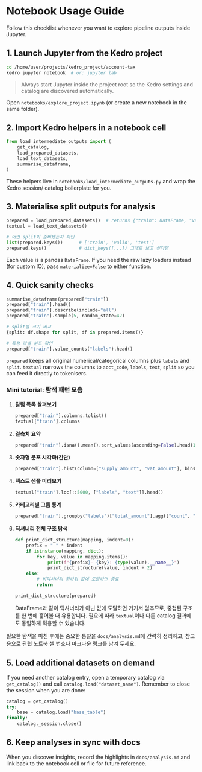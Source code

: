 # Notebook Usage Guide

Follow this checklist whenever you want to explore pipeline outputs inside Jupyter.

## 1. Launch Jupyter from the Kedro project

```bash
cd /home/user/projects/kedro_project/account-tax
kedro jupyter notebook  # or: jupyter lab
```

> Always start Jupyter inside the project root so the Kedro settings and catalog are discovered automatically.

Open `notebooks/explore_project.ipynb` (or create a new notebook in the same folder).

## 2. Import Kedro helpers in a notebook cell

```python
from load_intermediate_outputs import (
    get_catalog,
    load_prepared_datasets,
    load_text_datasets,
    summarise_dataframe,
)
```

These helpers live in `notebooks/load_intermediate_outputs.py` and wrap the Kedro session/ catalog boilerplate for you.

## 3. Materialise split outputs for analysis

```python
prepared = load_prepared_datasets()  # returns {"train": DataFrame, "valid": ..., "test": ...}
textual = load_text_datasets()

# 어떤 split이 준비됐는지 확인
list(prepared.keys())      # ['train', 'valid', 'test']
prepared.keys()            # dict_keys([...]) 그대로 보고 싶다면
```

Each value is a pandas `DataFrame`. If you need the raw lazy loaders instead (for custom IO), pass `materialize=False` to either function.

## 4. Quick sanity checks

```python
summarise_dataframe(prepared["train"])
prepared["train"].head()
prepared["train"].describe(include="all")
prepared["train"].sample(5, random_state=42)

# split별 크기 비교
{split: df.shape for split, df in prepared.items()}

# 특정 라벨 분포 확인
prepared["train"].value_counts("labels").head()
```

`prepared` keeps all original numerical/categorical columns plus `labels` and `split`. `textual` narrows the columns to `acct_code`, `labels`, `text`, `split` so you can feed it directly to tokenisers.

### Mini tutorial: 탐색 패턴 모음

1. **칼럼 목록 살펴보기**
   ```python
   prepared["train"].columns.tolist()
   textual["train"].columns
   ```
2. **결측치 요약**
   ```python
   prepared["train"].isna().mean().sort_values(ascending=False).head(10)
   ```
3. **숫자형 분포 시각화(간단)**
   ```python
   prepared["train"].hist(column=["supply_amount", "vat_amount"], bins=30, figsize=(10, 4))
   ```
4. **텍스트 샘플 미리보기**
   ```python
   textual["train"].loc[::5000, ["labels", "text"]].head()
   ```
5. **카테고리별 그룹 통계**
   ```python
   prepared["train"].groupby("labels")["total_amount"].agg(["count", "mean"]).sort_values("count", ascending=False).head(10)
   ```
6. **딕셔너리 전체 구조 탐색**
   ```python
   def print_dict_structure(mapping, indent=0):
       prefix = " " * indent
       if isinstance(mapping, dict):
           for key, value in mapping.items():
               print(f"{prefix}- {key}: {type(value).__name__}")
               print_dict_structure(value, indent + 2)
       else:
           # 비딕셔너리 최하위 값에 도달하면 종료
           return

   print_dict_structure(prepared)
   ```
   DataFrame과 같이 딕셔너리가 아닌 값에 도달하면 거기서 멈추므로, 중첩된 구조를 한 번에 훑어볼 때 유용합니다. 필요에 따라 `textual`이나 다른 catalog 결과에도 동일하게 적용할 수 있습니다.

필요한 탐색을 마친 후에는 중요한 통찰을 `docs/analysis.md`에 간략히 정리하고, 참고용으로 관련 노트북 셀 번호나 마크다운 링크를 남겨 두세요.

## 5. Load additional datasets on demand

If you need another catalog entry, open a temporary catalog via `get_catalog()` and call `catalog.load("dataset_name")`. Remember to close the session when you are done:

```python
catalog = get_catalog()
try:
    base = catalog.load("base_table")
finally:
    catalog._session.close()
```

## 6. Keep analyses in sync with docs

When you discover insights, record the highlights in `docs/analysis.md` and link back to the notebook cell or file for future reference.
